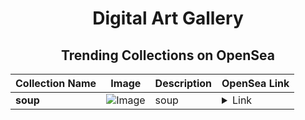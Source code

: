 <div align="center">

# Digital Art Gallery

## Trending Collections on OpenSea

| Collection Name                       | Image                                                                                     | Description                       | OpenSea Link                                                                                          |
|---------------------------------------|-------------------------------------------------------------------------------------------|-----------------------------------|--------------------------------------------------------------------------------------------------------|
| **soup** | ![Image](https://i.seadn.io/s/raw/files/e7c6141a30e16796c17280ae1dae39c7.webp?w=500&auto=format?w=200&auto=format) | soup | <details><summary>Link</summary>[soup](https://opensea.io/collection/soup-20)</details> |

</div>